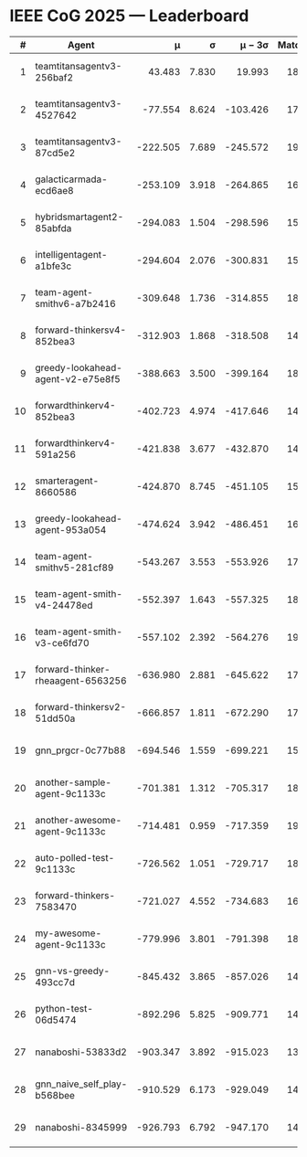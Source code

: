 # IEEE CoG 2025 — Leaderboard

| # | Agent | μ | σ | μ − 3σ | Matches | Updated |
|---:|---|---:|---:|---:|---:|---|
| 1 | teamtitansagentv3-256baf2 | 43.483 | 7.830 | 19.993 | 18096 | 2025-08-24 07:09 |
| 2 | teamtitansagentv3-4527642 | -77.554 | 8.624 | -103.426 | 17850 | 2025-08-24 07:09 |
| 3 | teamtitansagentv3-87cd5e2 | -222.505 | 7.689 | -245.572 | 19166 | 2025-08-24 07:09 |
| 4 | galacticarmada-ecd6ae8 | -253.109 | 3.918 | -264.865 | 16720 | 2025-08-24 07:09 |
| 5 | hybridsmartagent2-85abfda | -294.083 | 1.504 | -298.596 | 15160 | 2025-08-24 07:09 |
| 6 | intelligentagent-a1bfe3c | -294.604 | 2.076 | -300.831 | 15279 | 2025-08-24 07:09 |
| 7 | team-agent-smithv6-a7b2416 | -309.648 | 1.736 | -314.855 | 18140 | 2025-08-24 07:09 |
| 8 | forward-thinkersv4-852bea3 | -312.903 | 1.868 | -318.508 | 14696 | 2025-08-24 07:09 |
| 9 | greedy-lookahead-agent-v2-e75e8f5 | -388.663 | 3.500 | -399.164 | 18368 | 2025-08-24 07:09 |
| 10 | forwardthinkerv4-852bea3 | -402.723 | 4.974 | -417.646 | 14710 | 2025-08-24 07:09 |
| 11 | forwardthinkerv4-591a256 | -421.838 | 3.677 | -432.870 | 14935 | 2025-08-24 07:09 |
| 12 | smarteragent-8660586 | -424.870 | 8.745 | -451.105 | 15100 | 2025-08-24 07:09 |
| 13 | greedy-lookahead-agent-953a054 | -474.624 | 3.942 | -486.451 | 16808 | 2025-08-24 07:09 |
| 14 | team-agent-smithv5-281cf89 | -543.267 | 3.553 | -553.926 | 17680 | 2025-08-24 07:09 |
| 15 | team-agent-smith-v4-24478ed | -552.397 | 1.643 | -557.325 | 18480 | 2025-08-24 07:09 |
| 16 | team-agent-smith-v3-ce6fd70 | -557.102 | 2.392 | -564.276 | 19160 | 2025-08-24 07:09 |
| 17 | forward-thinker-rheaagent-6563256 | -636.980 | 2.881 | -645.622 | 17164 | 2025-08-24 07:09 |
| 18 | forward-thinkersv2-51dd50a | -666.857 | 1.811 | -672.290 | 17344 | 2025-08-24 07:09 |
| 19 | gnn_prgcr-0c77b88 | -694.546 | 1.559 | -699.221 | 15920 | 2025-08-24 07:09 |
| 20 | another-sample-agent-9c1133c | -701.381 | 1.312 | -705.317 | 18120 | 2025-08-24 07:09 |
| 21 | another-awesome-agent-9c1133c | -714.481 | 0.959 | -717.359 | 19380 | 2025-08-24 07:09 |
| 22 | auto-polled-test-9c1133c | -726.562 | 1.051 | -729.717 | 18900 | 2025-08-24 07:09 |
| 23 | forward-thinkers-7583470 | -721.027 | 4.552 | -734.683 | 16480 | 2025-08-24 07:09 |
| 24 | my-awesome-agent-9c1133c | -779.996 | 3.801 | -791.398 | 18120 | 2025-08-24 07:09 |
| 25 | gnn-vs-greedy-493cc7d | -845.432 | 3.865 | -857.026 | 14440 | 2025-08-24 07:09 |
| 26 | python-test-06d5474 | -892.296 | 5.825 | -909.771 | 14450 | 2025-08-24 07:09 |
| 27 | nanaboshi-53833d2 | -903.347 | 3.892 | -915.023 | 13880 | 2025-08-24 07:09 |
| 28 | gnn_naive_self_play-b568bee | -910.529 | 6.173 | -929.049 | 14300 | 2025-08-24 07:09 |
| 29 | nanaboshi-8345999 | -926.793 | 6.792 | -947.170 | 14850 | 2025-08-24 07:09 |
